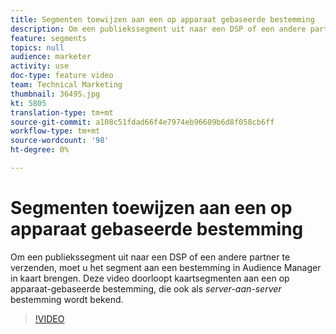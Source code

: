 ```yaml
---
title: Segmenten toewijzen aan een op apparaat gebaseerde bestemming
description: Om een publiekssegment uit naar een DSP of een andere partner te verzenden, moet u het segment aan een bestemming in Audience Manager in kaart brengen. Deze video doorloopt kaartsegmenten aan een op apparaat-gebaseerde bestemming, die ook als "server aan server"bestemming wordt bekend.
feature: segments
topics: null
audience: marketer
activity: use
doc-type: feature video
team: Technical Marketing
thumbnail: 36495.jpg
kt: 5805
translation-type: tm+mt
source-git-commit: a108c51fdad66f4e7974eb96609b6d8f058cb6ff
workflow-type: tm+mt
source-wordcount: '98'
ht-degree: 0%

---
```



# Segmenten toewijzen aan een op apparaat gebaseerde bestemming

Om een publiekssegment uit naar een DSP of een andere partner te verzenden, moet u het segment aan een bestemming in Audience Manager in kaart brengen. Deze video doorloopt kaartsegmenten aan een op apparaat-gebaseerde bestemming, die ook als _server-aan-server_ bestemming wordt bekend.

>[!VIDEO](https://video.tv.adobe.com/v/36495/?quality=12&learn=on)

